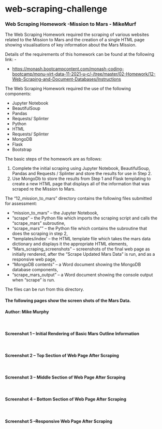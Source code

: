 # web-scraping-challenge

### Web Scraping Homework -Mission to Mars - MikeMurf

The Web Scraping Homework required the scraping of various websites related to the Mission to Mars and the creation of a single HTML page showing visualisations of key information about the Mars Mission. 

Details of the requirements of this homework can be found at the following link: -
*    https://monash.bootcampcontent.com/monash-coding-bootcamp/monu-virt-data-11-2021-u-c/-/tree/master/02-Homework/12-Web-Scraping-and-Document-Databases/Instructions 

The Web Scraping Homework required the use of the following components:
* Jupyter Notebook
* BeautifulSoup
* Pandas
* Requests/ Splinter 
* Python
* HTML
* Requests/ Splinter
* MongoDB
* Flask 
* Bootstrap

The basic steps of the homework are as follows:
1.	Complete the initial scraping using Jupyter Notebook, BeautifulSoup, Pandas and Requests / Splinter and store the results for use in Step 2.
2.	Use MongoDb to store the results from Step 1 and Flask templating to create a new HTML page that displays all of the information that was scraped re the Mission to Mars.

The “12_mission_to_mars” directory contains the following files submitted for assessment:
* “mission_to_mars” – the Jupyter Notebook,
*	“scrape” – the Python file which imports the scraping script and calls the “scrape_mars” subroutine,
*	“scrape_mars”” – the Python file which contains the subroutine that does the scraping in step 2,
*	“templates/index’ – the HTML template file which takes the mars data dictionary and displays it the appropriate HTML elements,
*	“Mars_scraping_screenshots” – screenshots of the final web page as initially rendered, after the “Scrape Updated Mars Data” is run, and as a responsive web page,
*	“MongoDB contents” – a Word document showing the MongoDB database components,
*	“scrape_mars_output” – a Word document showing the console output when “scrape” is run.

The files can be run from this directory.

#### The following pages show the screen shots of the Mars Data.

#### Author:   Mike Murphy
 
#### Screenshot 1 – Initial Rendering of Basic Mars Outline Information
 
 
#### Screenshot 2 – Top Section of Web Page After Scraping
 
 
#### Screenshot 3 – Middle Section of Web Page After Scraping
 
 
#### Screenshot 4 – Bottom Section of Web Page After Scraping
 
 
#### Screenshot 5 –Responsive Web Page After Scraping
 


